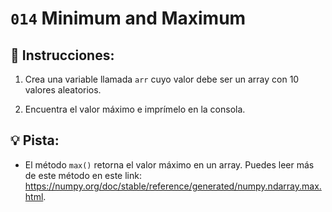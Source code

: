 # `014` Minimum and Maximum

## 📝 Instrucciones:

1. Crea una variable llamada `arr` cuyo valor debe ser un array con 10 valores aleatorios.

2. Encuentra el valor máximo e imprímelo en la consola.

## 💡 Pista:

+ El método `max()` retorna el valor máximo en un array. Puedes leer más de este método en este link: https://numpy.org/doc/stable/reference/generated/numpy.ndarray.max.html.